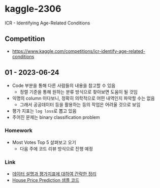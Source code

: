 # kaggle-2306
ICR - Identifying Age-Related Conditions


## Competition
- https://www.kaggle.com/competitions/icr-identify-age-related-conditions


## 01 - 2023-06-24
- Code 부분을 통해 다른 사람들의 내용을 참고할 수 있음
  - 정렬 기준을 통해 원하는 분류 방식으로 찾아보면 도움이 될 것임
- 익명의 column 이다보니, 정확히 의학적으로 어떤 내역인지 파악할 수는 없음
  - 그래서 공공데이터 등을 활용하는 등의 작업은 어려울 것으로 보임
- 평가 지표는 `log loss`로 뽑고 있음
- 주어진 문제는 binary classification problem

### Homework
- Most Votes Top 5 살펴보고 오기
  - 다음 주에 코드 리뷰 방식으로 진행 예정

### Link
- [데이터 설명과 평가지표에 대하여 간략한 정리](https://github.com/sgr1118/ICR_kaggle_Challenge/tree/main)
- [House Price Prediction 샘플 코드](https://github.com/sgr1118/EX/blob/main/%5BExp_03%5D_Kaggle_Challenge_(2019_kaggle_korea).ipynb)
